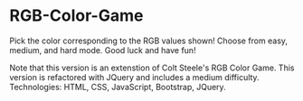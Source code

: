 # RGB-Color-Game
Pick the color corresponding to the RGB values shown! Choose from easy, medium, and hard mode. Good luck and have fun!

Note that this version is an extenstion of Colt Steele's RGB Color Game. This version is refactored with JQuery and includes a medium difficulty.
Technologies: HTML, CSS, JavaScript, Bootstrap, JQuery.
